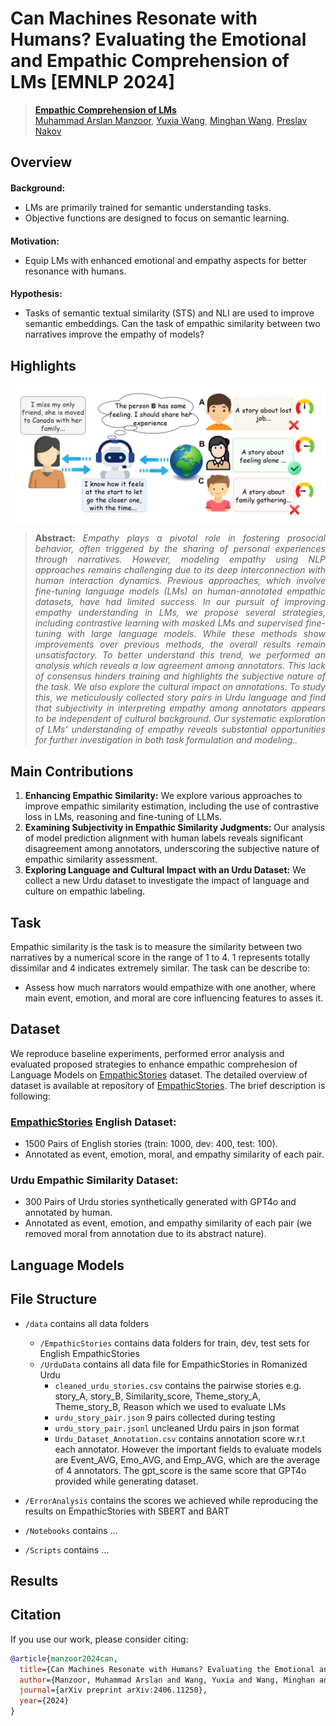 # Can Machines Resonate with Humans? Evaluating the Emotional and Empathic Comprehension of LMs [EMNLP 2024]

> [**Empathic Comprehension of LMs**](https://arxiv.org/abs/2406.11250)<br>
> [Muhammad Arslan Manzoor](https://scholar.google.com/citations?user=ZvXClnUAAAAJ&hl=en), [Yuxia Wang](https://scholar.google.com.au/citations?hl=en&user=dciz7yMAAAAJ&view_op=list_works&sortby=pubdate), 
[Minghan Wang](https://scholar.google.com/citations?user=F6nm6awAAAAJ&hl=en), [Preslav Nakov](https://scholar.google.com/citations?user=DfXsKZ4AAAAJ&hl=en)

<h2 style="margin-bottom: 0.2em;">Overview</h2>
<h4 style="margin-bottom: 0.1em;">Background:</h4>
<ul>
  <li>LMs are primarily trained for semantic understanding tasks.</li>
  <li>Objective functions are designed to focus on semantic learning.</li>
</ul>
<h4 style="margin-bottom: 0.1em;">Motivation:</h4>
<ul>
  <li>Equip LMs with enhanced emotional and empathy aspects for better resonance with humans.</li>
</ul>
<h4 style="margin-bottom: 0.1em;">Hypothesis:</h4>
<ul>
  <li>Tasks of semantic textual similarity (STS) and NLI are used to improve semantic embeddings. Can the task of empathic similarity between two narratives improve the empathy of models?</li>
</ul>



## Highlights

![intro figure](docs/introfig.jpg)
> **<p align="justify"> Abstract:** *Empathy plays a pivotal role in fostering prosocial behavior, often triggered by the sharing of personal experiences through narratives. However, modeling empathy using NLP approaches remains challenging due to its deep interconnection with human interaction dynamics. Previous approaches, which involve fine-tuning language models (LMs) on human-annotated empathic datasets, have had limited success. In our pursuit of improving empathy understanding in LMs, we propose several strategies, including contrastive learning with masked LMs and supervised fine-tuning with large language models. While these methods show improvements over previous methods, the overall results remain unsatisfactory. To better understand this trend, we performed an analysis which reveals a low agreement among annotators. This lack of consensus hinders training and highlights the subjective nature of the task. We also explore the cultural impact on annotations. To study this, we meticulously collected story pairs in Urdu language and find that subjectivity in interpreting empathy among annotators appears to be independent of cultural background. Our systematic exploration of LMs' understanding of empathy reveals substantial opportunities for further investigation in both task formulation and modeling..* </p>

## Main Contributions

1) **Enhancing Empathic Similarity:** We explore various approaches to improve empathic similarity estimation, including the use of contrastive loss in LMs, reasoning and fine-tuning of LLMs.
2) **Examining Subjectivity in Empathic Similarity Judgments:** Our analysis of model prediction alignment with human labels reveals significant disagreement among annotators, underscoring the subjective nature of empathic similarity assessment.
3) **Exploring Language and Cultural Impact with an Urdu Dataset:** We collect a new Urdu dataset to investigate the impact of language and culture on empathic labeling.

## Task 

Empathic similarity is the task is to measure the similarity between two narratives by a numerical score in the range of 1 to 4. 1 represents totally dissimilar and 4 indicates extremely similar. The task can be describe to:
- Assess how much narrators would empathize with one another, where main event, emotion, and moral are core influencing features to asses it.

## Dataset

We reproduce baseline experiments, performed error analysis and evaluated proposed strategies to enhance empathic comprehesion of Language Models on [EmpathicStories](https://github.com/mitmedialab/empathic-stories) dataset. The detailed overview of dataset is available at repository of [EmpathicStories](https://github.com/mitmedialab/empathic-stories/blob/main/README.md). The brief description is following:

### [EmpathicStories](https://github.com/mitmedialab/empathic-stories) English Dataset:
- 1500 Pairs of English stories (train: 1000, dev: 400, test: 100).
- Annotated as event, emotion, moral, and empathy similarity of each pair.

### Urdu Empathic Similarity Dataset:

- 300 Pairs of Urdu stories synthetically generated with GPT4o and annotated by human.
- Annotated as event, emotion, and empathy similarity of each pair (we removed moral from annotation due to its abstract nature).

## Language Models


## File Structure
* `/data` contains all data folders
    * `/EmpathicStories` contains data folders for train, dev, test sets for English EmpathicStories
    * `/UrduData` contains all data file for EmpathicStories in Romanized Urdu
        * `cleaned_urdu_stories.csv` contains the pairwise stories e.g. story_A, story_B,	Similarity_score,	Theme_story_A, Theme_story_B,	Reason which we used to evaluate LMs
         * `urdu_story_pair.json` 9 pairs collected during testing
         * `urdu_story_pair.jsonl` uncleaned Urdu pairs in json format
         * `Urdu_Dataset_Annotation.csv` contains annotation score w.r.t each annotator. However the important fields to evaluate models are Event_AVG,	Emo_AVG, and Emp_AVG, which are the average of 4 annotators. The gpt_score is the same score that GPT4o provided while generating dataset.
* `/ErrorAnalysis` contains the scores we achieved while reproducing the results on EmpathicStories with SBERT and BART 

* `/Notebooks` contains ...

* `/Scripts` contains ...

## Results


## Citation

If you use our work, please consider citing:
``` bibtex
@article{manzoor2024can,
  title={Can Machines Resonate with Humans? Evaluating the Emotional and Empathic Comprehension of LMs},
  author={Manzoor, Muhammad Arslan and Wang, Yuxia and Wang, Minghan and Nakov, Preslav},
  journal={arXiv preprint arXiv:2406.11250},
  year={2024}
}
```